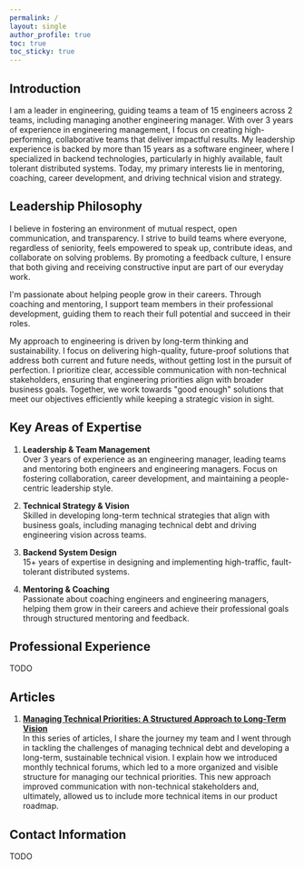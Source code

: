 ```yaml
---
permalink: /
layout: single
author_profile: true
toc: true
toc_sticky: true
---
```

## Introduction
I am a leader in engineering, guiding teams a team of 15 engineers across 2 teams, including managing another engineering manager. With over 3 years of experience in engineering management, I focus on creating high-performing, collaborative teams that deliver impactful results. My leadership experience is backed by more than 15 years as a software engineer, where I specialized in backend technologies, particularly in highly available, fault tolerant distributed systems. Today, my primary interests lie in mentoring, coaching, career development, and driving technical vision and strategy.

## Leadership Philosophy
I believe in fostering an environment of mutual respect, open communication, and transparency. I strive to build teams where everyone, regardless of seniority, feels empowered to speak up, contribute ideas, and collaborate on solving problems. By promoting a feedback culture, I ensure that both giving and receiving constructive input are part of our everyday work.

I'm passionate about helping people grow in their careers. Through coaching and mentoring, I support team members in their professional development, guiding them to reach their full potential and succeed in their roles.

My approach to engineering is driven by long-term thinking and sustainability. I focus on delivering high-quality, future-proof solutions that address both current and future needs, without getting lost in the pursuit of perfection. I prioritize clear, accessible communication with non-technical stakeholders, ensuring that engineering priorities align with broader business goals. Together, we work towards "good enough" solutions that meet our objectives efficiently while keeping a strategic vision in sight.

## Key Areas of Expertise
1. **Leadership & Team Management**  
   Over 3 years of experience as an engineering manager, leading teams and mentoring both engineers and engineering managers. Focus on fostering collaboration, career development, and maintaining a people-centric leadership style.

2. **Technical Strategy & Vision**  
   Skilled in developing long-term technical strategies that align with business goals, including managing technical debt and driving engineering vision across teams.

3. **Backend System Design**  
   15+ years of expertise in designing and implementing high-traffic, fault-tolerant distributed systems.

4. **Mentoring & Coaching**  
   Passionate about coaching engineers and engineering managers, helping them grow in their careers and achieve their professional goals through structured mentoring and feedback.

## Professional Experience
TODO

## Articles
1. **[Managing Technical Priorities: A Structured Approach to Long-Term Vision](https://medium.com/@mark.verebelyi/understanding-technical-debt-what-it-is-and-why-it-matters-part-1-ae35ac33fed1)**     
   In this series of articles, I share the journey my team and I went through in tackling the challenges of managing technical debt and developing a long-term, sustainable technical vision. I explain how we introduced monthly technical forums, which led to a more organized and visible structure for managing our technical priorities. This new approach improved communication with non-technical stakeholders and, ultimately, allowed us to include more technical items in our product roadmap.

## Contact Information
TODO
